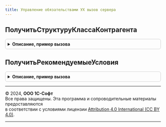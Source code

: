```yaml
---
title: Управление обязательствами УХ вызов сервера
---
```



## ПолучитьСтруктуруКлассаКонтрагента
<details style="margin: 1em 0; padding: 0.5em; border: 1px solid #ccc; border-radius: 6px;">

<summary style="font-weight: bold; cursor: pointer;">Описание, пример вызова</summary>

```bsl

//Обертка для функции ПолучитьСтруктуруКлассаКонтрагента из модуля УправлениеОбязательствамиУХ
Функция ПолучитьСтруктуруКлассаКонтрагента(КонтрагентВход) Экспорт
```

Пример вызова
```bsl
Результат = УправлениеОбязательствамиУХВызовСервера.ПолучитьСтруктуруКлассаКонтрагента(КонтрагентВход) 
```
</details>

## ПолучитьРекомендуемыеУсловия
<details style="margin: 1em 0; padding: 0.5em; border: 1px solid #ccc; border-radius: 6px;">

<summary style="font-weight: bold; cursor: pointer;">Описание, пример вызова</summary>

```bsl

Функция ПолучитьРекомендуемыеУсловия(Знач СтепеньРиска, Знач СтепеньДоходности, Знач РольКонтрагента) Экспорт
```

Пример вызова
```bsl
Результат = УправлениеОбязательствамиУХВызовСервера.ПолучитьРекомендуемыеУсловия(СтепеньРиска, СтепеньДоходности, РольКонтрагента) 
```
</details>

---

© 2024, **ООО 1С-Софт**  
Все права защищены. Эта программа и сопроводительные материалы предоставляются  
в соответствии с условиями лицензии [Attribution 4.0 International (CC BY 4.0)](https://creativecommons.org/licenses/by/4.0/legalcode).

---
